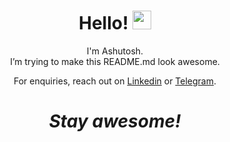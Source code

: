 <h1 align='center'> Hello! <img src="https://raw.githubusercontent.com/MartinHeinz/MartinHeinz/master/wave.gif" width="30px"></h1>
<p align='center'>
I'm Ashutosh.<br>I’m trying to make this README.md look awesome.
</p>
<p align='center'>For enquiries, reach out on <a href="https://www.linkedin.com/in/ashutoshrout/">Linkedin</a> or <a href="https://t.me/theFault">Telegram</a>.</p>

<h1 align='center'><i>Stay awesome!</i></h1>
